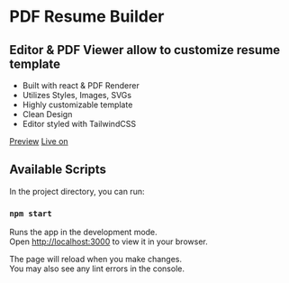 # PDF Resume Builder

## Editor & PDF Viewer allow to customize resume template
- Built with react & PDF Renderer
- Utilizes Styles, Images, SVGs
- Highly customizable template
- Clean Design
- Editor styled with TailwindCSS


[Preview](https://i.imgur.com/86faGIw.png)
[Live on](https://pdfr-esume-builder.vercel.app/)

## Available Scripts

In the project directory, you can run:

### `npm start`

Runs the app in the development mode.\
Open [http://localhost:3000](http://localhost:3000) to view it in your browser.

The page will reload when you make changes.\
You may also see any lint errors in the console.

